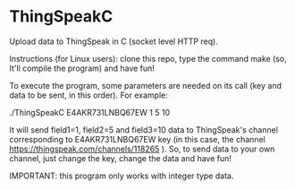 # ThingSpeakC
Upload data to ThingSpeak in C (socket level HTTP req).

Instructions (for Linux users): clone this repo, type the command make (so, It'll compile the program) and have fun!

To execute the program, some parameters are needed on its call (key and data to be sent, in this order). For example:

./ThingSpeakC E4AKR731LNBQ67EW 1 5 10

It will send field1=1, field2=5 and field3=10 data to ThingSpeak's channel corresponding to E4AKR731LNBQ67EW key (in this case, the channel https://thingspeak.com/channels/118265 ). So, to send data to your own channel, just change the key, change the data and have fun!

IMPORTANT: this program only works with integer type data.
